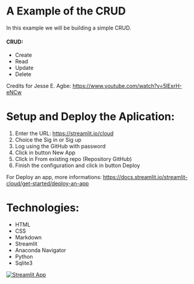 # A Example of the CRUD

In this example we will be building a simple CRUD.
#### CRUD:
+ Create
+ Read
+ Update
+ Delete

Credits for Jesse E. Agbe:
https://www.youtube.com/watch?v=5lExrH-eNCw

# Setup and Deploy the Aplication:
1. Enter the URL: https://streamlit.io/cloud
2. Choice the Sig in or Sig up
3. Log using the GitHub with password
4. Click in button New App
5. Click in From existing repo (Repository GitHub)
6. Finish the configuration and click in button Deploy

For Deploy an app, more informations: 
https://docs.streamlit.io/streamlit-cloud/get-started/deploy-an-app

# Technologies:
<ul>
  <li>HTML</li>
  <li>CSS</li>
  <li>Markdown</li>
  <li>Streamlit</li>
  <li>Anaconda Navigator</li>
  <li>Python</li>
  <li>Sqlite3</li>
</ul>


[![Streamlit App](https://static.streamlit.io/badges/streamlit_badge_black_white.svg)](https://share.streamlit.io//Jcharis/streamlit_todo_crud_app/main/app.py)




